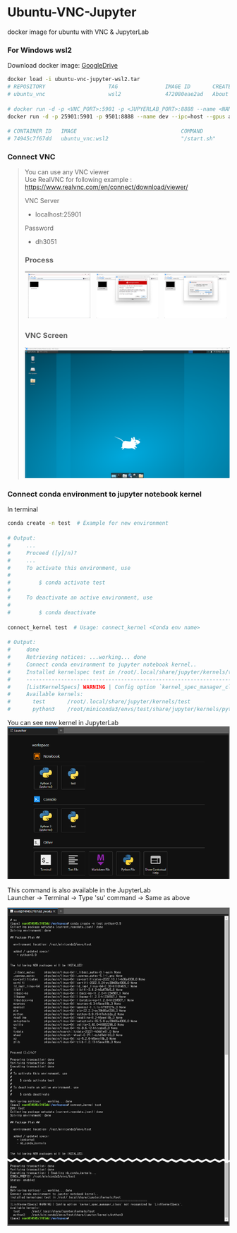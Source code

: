 # Ubuntu-VNC-Jupyter  
docker image for ubuntu with VNC & JupyterLab  
   
### For Windows wsl2   
Download docker image: [GoogleDrive](https://drive.google.com/file/d/133tIwrNBrx5wNwVRdL5n2RJqEXBeC2Vo/view?usp=share_link)   
```bash
docker load -i ubuntu-vnc-jupyter-wsl2.tar
# REPOSITORY                    TAG               IMAGE ID       CREATED             SIZE
# ubuntu_vnc                    wsl2              472080eae2ad   About an hour ago   2.39GB

# docker run -d -p <VNC_PORT>:5901 -p <JUPYERLAB_PORT>:8888 --name <NAME> --ipc=host --gpus all --privileged -v <DIR>:<DIR> ubuntu_vnc:wsl2 /start.sh && bash
docker run -d -p 25901:5901 -p 9501:8888 --name dev --ipc=host --gpus all --privileged -v /mnt/d/Dev:/workspace ubuntu_vnc:wsl /start.sh && bash

# CONTAINER ID   IMAGE                                 COMMAND                  CREATED             STATUS                    PORTS                                               NAMES
# 74945c7f67dd   ubuntu_vnc:wsl2                       "/start.sh"              About an hour ago   Up About an hour          0.0.0.0:25901->5901/tcp, 0.0.0.0:9501->8888/tcp     dev
```
  
  
### Connect VNC
> You can use any VNC viewer   
> Use RealVNC for following example : https://www.realvnc.com/en/connect/download/viewer/   
>
> VNC Server   
> * localhost:25901   
>  
> Password   
> * dh3051   
>    
> ### Process
> ![VNC_EXAMPLE_1](/assets/vnc-1.png) |![VNC_EXAMPLE_2](/assets/vnc-2.png) |![VNC_EXAMPLE_3](/assets/vnc-3.png)
> -- | -- |  -- |  
>   
> ### VNC Screen
> ![VNC_EXAMPLE_4](/assets/vnc-4.png)

  
### Connect conda environment to jupyter notebook kernel  
  
In terminal  
```sh 
conda create -n test  # Example for new environment

# Output:
#     ...  
#     Proceed ([y]/n)? 
#     ...
#     To activate this environment, use
#
#         $ conda activate test
#
#     To deactivate an active environment, use
#
#         $ conda deactivate

connect_kernel test  # Usage: connect_kernel <Conda env name>

# Output:
#     done
#     Retrieving notices: ...working... done
#     Connect conda environment to jupyter notebook kernel..
#     Installed kernelspec test in /root/.local/share/jupyter/kernels/test
#     ------------------------------------------------------------------------------------
#     [ListKernelSpecs] WARNING | Config option `kernel_spec_manager_class` not recognized by `ListKernelSpecs`.
#     Available kernels:
#       test       /root/.local/share/jupyter/kernels/test
#       python3    /root/miniconda3/envs/test/share/jupyter/kernels/python3

```  

You can see new kernel in JupyterLab   
![JUPYTER_EXAMPLE_3](/assets/jupyter-3.png)   


This command is also available in the JupyterLab   
Launcher -> Terminal -> Type 'su' command -> Same as above   

<p align="center">
 <img src = "/assets/jupyter-2_short.png">
</p>
